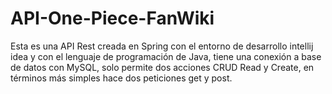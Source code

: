 # API-One-Piece-FanWiki
Esta es una API Rest creada en Spring con el entorno de desarrollo intellij idea y con el lenguaje de programación de Java, tiene una conexión a base de datos con MySQL, solo permite dos acciones CRUD Read y Create, en términos más simples hace dos peticiones get y post.
